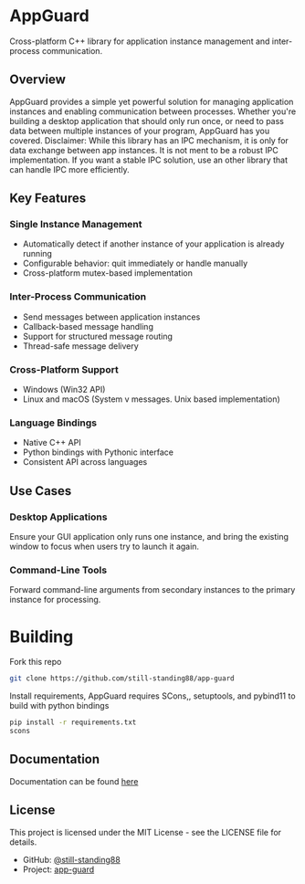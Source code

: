 # AppGuard

Cross-platform C++ library for application instance management and inter-process communication.

## Overview

AppGuard provides a simple yet powerful solution for managing application instances and enabling communication between processes. Whether you're building a desktop application that should only run once, or need to pass data between multiple instances of your program, AppGuard has you covered.
Disclaimer: While this library has  an IPC mechanism, it is only for data exchange between app instances. It is not ment to be a robust IPC implementation. 
If you want a stable IPC solution, use an other library that can handle IPC more efficiently.

## Key Features

### Single Instance Management
- Automatically detect if another instance of your application is already running
- Configurable behavior: quit immediately or handle manually
- Cross-platform mutex-based implementation

### Inter-Process Communication
- Send messages between application instances
- Callback-based message handling
- Support for structured message routing
- Thread-safe message delivery

### Cross-Platform Support
- Windows (Win32 API)
- Linux and macOS (System v messages. Unix based implementation)

### Language Bindings
- Native C++ API
- Python bindings with Pythonic interface
- Consistent API across languages

## Use Cases

### Desktop Applications
Ensure your GUI application only runs one instance, and bring the existing window to focus when users try to launch it again.

### Command-Line Tools
Forward command-line arguments from secondary instances to the primary instance for processing.

# Building
Fork this repo
```bash
git clone https://github.com/still-standing88/app-guard
```

Install requirements, AppGuard requires SCons,, setuptools, and  pybind11 to build with python bindings

```bash
pip install -r requirements.txt
scons
```


## Documentation
Documentation can be found [here](https://still-standing88.github.io/app-guard-docs/)

## License

This project is licensed under the MIT License - see the LICENSE file for details.

- GitHub: [@still-standing88](https://github.com/still-standing88)
- Project: [app-guard](https://github.com/still-standing88/app-guard)